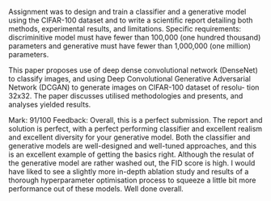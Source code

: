 Assignment was to design and train a classifier and a generative model using the CIFAR-100 dataset and to write a  scientific report detailing both methods, experimental results, and limitations. Specific requirements: discriminitive  model must have fewer than 100,000 (one hundred thousand) parameters and generative must have fewer than 1,000,000 (one million) parameters.

This paper proposes use of deep dense convolutional network (DenseNet) to classify images, and using Deep Convolutional Generative Adversarial Network (DCGAN) to generate images on CIFAR-100 dataset of resolu- tion 32x32. The paper discusses utilised methodologies and presents, and analyses yielded results.

Mark: 91/100
Feedback: Overall, this is a perfect submission. The report and solution is perfect, with a perfect performing classifier
and excellent realism and excellent diversity for your generative model.
Both the classifier and generative models are well-designed and well-tuned approaches, and this is an excellent example of getting the basics right. Although the resulat of the generative model are rather washed
out, the FID score is high. I would have liked to see a slightly more in-depth ablation study and results of a
thorough hyperparameter optimisation process to squeeze a little bit more performance out of these models.
Well done overall.

